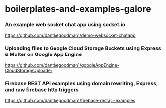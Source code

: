 # boilerplates-and-examples-galore

### An example web socket chat app using socket.io
https://github.com/danthegoodman1/demo-websocket-chatapp

### Uploading files to Google Cloud Storage Buckets using Express & Multer on Google App Engine
https://github.com/danthegoodman1/googleAppEngine-CloudStorageUploader

### Firebase REST API examples using domain rewriting, Express, and raw firebase http triggers
https://github.com/danthegoodman1/firebase-restapi-examples
